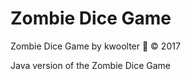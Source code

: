 # Zombie Dice Game
Zombie Dice Game by kwoolter :monkey: :copyright: 2017

Java version of the Zombie Dice Game

